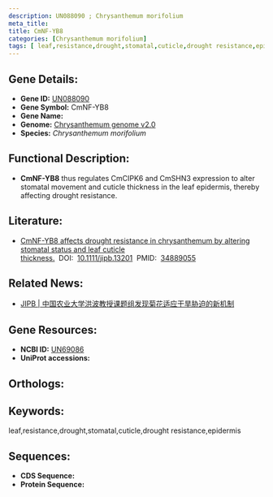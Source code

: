 ```yaml
---
description: UN088090 ; Chrysanthemum morifolium
meta_title:
title: CmNF-YB8
categories: [Chrysanthemum morifolium]
tags: [ leaf,resistance,drought,stomatal,cuticle,drought resistance,epidermis ]
---
```


## Gene Details:
- **Gene ID:**	[UN088090]()
- **Gene Symbol:** CmNF-YB8
- **Gene Name:** 
- **Genome:** [Chrysanthemum genome v2.0]()
- **Species:** *Chrysanthemum morifolium*

## Functional Description:
   - **CmNF-YB8** thus regulates CmCIPK6 and CmSHN3 expression to alter stomatal movement and cuticle thickness in the leaf epidermis, thereby affecting drought resistance.

## Literature:
   - [CmNF-YB8 affects drought resistance in chrysanthemum by altering stomatal status and leaf cuticle thickness.]( https://onlinelibrary.wiley.com/doi/10.1111/jipb.13201)&nbsp;&nbsp;DOI:&nbsp;&nbsp;[10.1111/jipb.13201](https://onlinelibrary.wiley.com/doi/10.1111/jipb.13201)&nbsp;&nbsp;PMID:&nbsp;&nbsp;[34889055](https://pubmed.ncbi.nlm.nih.gov/34889055/)

## Related News:
   - [JIPB | ​​中国农业大学洪波教授课题组发现菊花适应干旱胁迫的新机制](https://mp.weixin.qq.com/s?__biz=Mzg3MDEwNDEyMg==&mid=2247522317&idx=5&sn=b16108b8d9ce6d84d741433662f179b7&chksm=ce903558f9e7bc4e696a9157e52613eceb9727eea8aa4a6bb28faf51542c721fe64795b63ad5&scene=27#wechat_redirect)

## Gene Resources:
- **NCBI ID:** [UN69086](https://www.ncbi.nlm.nih.gov/gene/?term=UN69086)
- **UniProt accessions:** [](https://www.uniprot.org/uniprotkb//entry)

## Orthologs:


## Keywords:
leaf,resistance,drought,stomatal,cuticle,drought resistance,epidermis

## Sequences:
- **CDS Sequence:**
- **Protein Sequence:**
